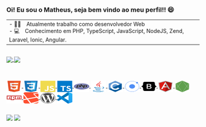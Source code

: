 ### Oi! Eu sou o Matheus, seja bem vindo ao meu perfil!! 😄

<table>
  <tr>
    <td> 
      - 👨‍💻&emsp;Atualmente trabalho como desenvolvedor Web<br>
      - 💻&emsp;Conhecimento em PHP, TypeScript, JavaScript, NodeJS, Zend, Laravel, Ionic, Angular.<br>
    </td>
  </tr>
</table>

  ##

<div>
  <a href="https://github.com/matheusevs">
  <img align="center" src="https://github-readme-stats.vercel.app/api?username=matheusevs&show_icons=true&theme=radical&include_all_commits=true&count_private=true"/>
  <img align="center" src="https://github-readme-stats.vercel.app/api/top-langs/?username=matheusevs&layout=compact&langs_count=7&theme=radical"/>
</div>

  ##
  
<div style="display: inline_block"><br>
    <img align="center" alt="tioTheus-HTML" height="30" width="40" src="https://raw.githubusercontent.com/devicons/devicon/master/icons/html5/html5-original.svg">
                        <img align="center" alt="tioTheus-CSS" height="30" width="40" src="https://raw.githubusercontent.com/devicons/devicon/master/icons/css3/css3-original.svg">
                        <img align="center" alt="tioTheus-Js" height="30" width="40" src="https://raw.githubusercontent.com/devicons/devicon/master/icons/javascript/javascript-plain.svg">
                        <img align="center" alt="tioTheus-Js" height="30" width="40" src="https://raw.githubusercontent.com/devicons/devicon/master/icons/typescript/typescript-plain.svg">
                        <img align="center" alt="tioTheus-Js" height="30" width="40" src="https://raw.githubusercontent.com/devicons/devicon/master/icons/php/php-original.svg">
                        <img align="center" alt="tioTheus-Js" height="30" width="40" src="https://raw.githubusercontent.com/devicons/devicon/master/icons/java/java-original.svg">
                        <img align="center" alt="tioTheus-C" height="30" width="40" src="https://raw.githubusercontent.com/devicons/devicon/master/icons/c/c-original.svg">
                        <img align="center" alt="tioTheus-Ionic" height="30" width="40" src="https://raw.githubusercontent.com/devicons/devicon/master/icons/ionic/ionic-original.svg">
                        <img align="center" alt="tioTheus-Bootstrap" height="30" width="40" src="https://raw.githubusercontent.com/devicons/devicon/master/icons/bootstrap/bootstrap-plain.svg">
                        <img align="center" alt="tioTheus-AngularJs" height="30" width="40" src="https://raw.githubusercontent.com/devicons/devicon/master/icons/angularjs/angularjs-original.svg">
                        <img align="center" alt="tioTheus-nodeJS" height="30" width="40" src="https://raw.githubusercontent.com/devicons/devicon/master/icons/nodejs/nodejs-plain.svg">
                        <img align="center" alt="tioTheus-npm" height="30" width="40" src="https://raw.githubusercontent.com/devicons/devicon/master/icons/npm/npm-original-wordmark.svg">
                        <img align="center" alt="tioTheus-npm" height="30" width="40" src="https://github.com/devicons/devicon/blob/master/icons/laravel/laravel-plain.svg">
                        <img align="center" alt="tioTheus-wordPress" height="30" width="40" src="https://raw.githubusercontent.com/devicons/devicon/master/icons/wordpress/wordpress-plain.svg">
                        <img align="center" alt="tioTheus-vsCode" height="30" width="40" src="https://raw.githubusercontent.com/devicons/devicon/master/icons/vscode/vscode-original.svg">
</div>
  
  ##
  
<div> 
<!--   <a href="https://www.youtube.com/thewsgameplay" target="_blank"><img src="https://img.shields.io/badge/YouTube-FF0000?style=for-the-badge&logo=youtube&logoColor=white" target="_blank"></a> -->
  <a href="https://www.instagram.com/mattheus_2001/" target="_blank"><img src="https://img.shields.io/badge/-Instagram-%23E4405F?style=for-the-badge&logo=instagram&logoColor=white" target="_blank"></a>
<!--  	<a href="https://www.twitch.tv/tiotheusgod" target="_blank"><img src="https://img.shields.io/badge/Twitch-9146FF?style=for-the-badge&logo=twitch&logoColor=white" target="_blank"></a> -->
<!--  <a href="https://discord.gg/tp8CRTzR3Q" target="_blank"><img src="https://img.shields.io/badge/Discord-7289DA?style=for-the-badge&logo=discord&logoColor=white" target="_blank"></a>  -->
  <a href="https://www.linkedin.com/in/matheus-eduardo-vieira-de-souza-983588206/" target="_blank"><img src="https://img.shields.io/badge/-LinkedIn-%230077B5?style=for-the-badge&logo=linkedin&logoColor=white" target="_blank"></a>
<!--   <a href="https://steamcommunity.com/id/tiotheusgod" target="_blank"><img src="https://img.shields.io/badge/Steam-000000?style=for-the-badge&logo=steam&logoColor=white" target="_blank"></a> -->

</div>
